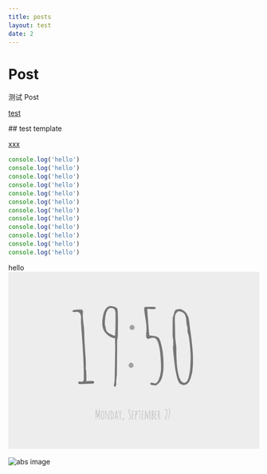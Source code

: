 ```yaml
---
title: posts
layout: test
date: 2
---
```


# Post

测试 Post

[test](./test.md)

<v-test>
## test template
</v-test>

[xxx][hello]

<!-- more -->

```js {3,5-8}
console.log('hello')
console.log('hello')
console.log('hello')
console.log('hello')
console.log('hello')
console.log('hello')
console.log('hello')
console.log('hello')
console.log('hello')
console.log('hello')
console.log('hello')
console.log('hello')
```

hello
![test image](./test.jpg)

![abs image](https://test.jpg)

[hello]: http://baidu.com
